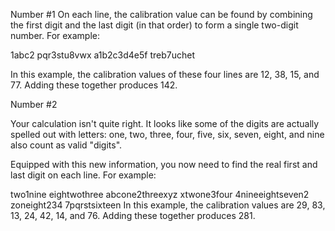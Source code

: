Number #1
 On each line, the calibration value can be found by combining the first digit 
 and the last digit (in that order) to form a single two-digit number.
For example:

1abc2
pqr3stu8vwx
a1b2c3d4e5f
treb7uchet

In this example, the calibration values of these four lines are 12, 38, 15, and 77. 
Adding these together produces 142.

Number #2

Your calculation isn't quite right. It looks like some of the digits are actually spelled
out with letters: one, two, three, four, five, six, seven, eight, and nine also count as 
valid "digits".

Equipped with this new information, you now need to find the real first and last digit
on each line. For example:

two1nine
eightwothree
abcone2threexyz
xtwone3four
4nineeightseven2
zoneight234
7pqrstsixteen
In this example, the calibration values are 29, 83, 13, 24, 42, 14, and 76.
Adding these together produces 281.